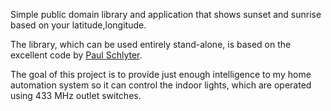 
Simple public domain library and application that shows sunset and
sunrise based on your latitude,longitude.

The library, which can be used entirely stand-alone, is based on the
excellent code by [Paul Schlyter][].

The goal of this project is to provide just enough intelligence to
my home automation system so it can control the indoor lights, which
are operated using 433 MHz outlet switches.

[Paul Schlyter]: http://stjarnhimlen.se/

